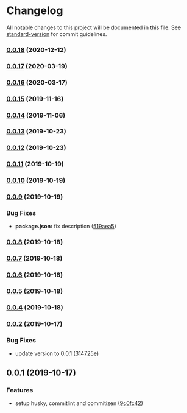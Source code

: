 # Changelog

All notable changes to this project will be documented in this file. See [standard-version](https://github.com/conventional-changelog/standard-version) for commit guidelines.

### [0.0.18](https://github.com/SandroMiguel/standard-commit/compare/v0.0.17...v0.0.18) (2020-12-12)

### [0.0.17](https://github.com/SandroMiguel/standard-commit/compare/v0.0.16...v0.0.17) (2020-03-19)

### [0.0.16](https://github.com/SandroMiguel/standard-commit/compare/v0.0.15...v0.0.16) (2020-03-17)

### [0.0.15](https://github.com/SandroMiguel/standard-commit/compare/v0.0.14...v0.0.15) (2019-11-16)

### [0.0.14](https://github.com/SandroMiguel/standard-commit/compare/v0.0.13...v0.0.14) (2019-11-06)

### [0.0.13](https://github.com/SandroMiguel/standard-commit/compare/v0.0.12...v0.0.13) (2019-10-23)

### [0.0.12](https://github.com/SandroMiguel/standard-commit/compare/v0.0.11...v0.0.12) (2019-10-23)

### [0.0.11](https://github.com/SandroMiguel/standard-commit/compare/v0.0.10...v0.0.11) (2019-10-19)

### [0.0.10](https://github.com/SandroMiguel/standard-commit/compare/v0.0.9...v0.0.10) (2019-10-19)

### [0.0.9](https://github.com/SandroMiguel/standard-commit/compare/v0.0.8...v0.0.9) (2019-10-19)


### Bug Fixes

* **package.json:** fix description ([519aea5](https://github.com/SandroMiguel/standard-commit/commit/519aea5056d808a0bc7c7b7e536f0fadc3d85b2a))

### [0.0.8](https://github.com/SandroMiguel/standard-commit/compare/v0.0.7...v0.0.8) (2019-10-18)

### [0.0.7](https://github.com/SandroMiguel/standard-commit/compare/v0.0.6...v0.0.7) (2019-10-18)

### [0.0.6](https://github.com/SandroMiguel/standard-commit/compare/v0.0.5...v0.0.6) (2019-10-18)

### [0.0.5](https://github.com/SandroMiguel/standard-commit/compare/v0.0.4...v0.0.5) (2019-10-18)

### [0.0.4](https://github.com/SandroMiguel/standard-commit/compare/v0.0.3...v0.0.4) (2019-10-18)

### [0.0.2](https://github.com/SandroMiguel/standard-commit/compare/v1.1.0...v0.0.2) (2019-10-17)


### Bug Fixes

* update version to 0.0.1 ([314725e](https://github.com/SandroMiguel/standard-commit/commit/314725ef8c574ae6b0a1fab635f1468317153a6f))

## 0.0.1 (2019-10-17)


### Features

* setup husky, commitlint and commitizen ([9c0fc42](https://github.com/SandroMiguel/standard-commit/commit/9c0fc4298a76d4e9a8faf499d2a9e37fc2849cda))

